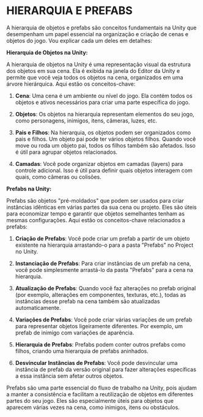 # HIERARQUIA E PREFABS
A hierarquia de objetos e prefabs são conceitos fundamentais na Unity que desempenham um papel essencial na organização e criação de cenas e objetos do jogo. Vou explicar cada um deles em detalhes:

**Hierarquia de Objetos na Unity:**

A hierarquia de objetos na Unity é uma representação visual da estrutura dos objetos em sua cena. Ela é exibida na janela do Editor da Unity e permite que você veja todos os objetos na cena, organizados em uma árvore hierárquica. Aqui estão os conceitos-chave:

1. **Cena**: Uma cena é um ambiente ou nível do jogo. Ela contém todos os objetos e ativos necessários para criar uma parte específica do jogo.

2. **Objetos**: Os objetos na hierarquia representam elementos do seu jogo, como personagens, inimigos, itens, câmeras, luzes, etc.

3. **Pais e Filhos**: Na hierarquia, os objetos podem ser organizados como pais e filhos. Um objeto pai pode ter vários objetos filhos. Quando você move ou roda um objeto pai, todos os filhos também são afetados. Isso é útil para agrupar objetos relacionados.

4. **Camadas**: Você pode organizar objetos em camadas (layers) para controle adicional. Isso é útil para definir quais objetos interagem com quais, como câmeras ou colisões.

**Prefabs na Unity:**

Prefabs são objetos "pré-moldados" que podem ser usados para criar instâncias idênticas em várias partes da sua cena ou projeto. Eles são úteis para economizar tempo e garantir que objetos semelhantes tenham as mesmas configurações. Aqui estão os conceitos-chave relacionados a prefabs:

1. **Criação de Prefabs**: Você pode criar um prefab a partir de um objeto existente na hierarquia arrastando-o para a pasta "Prefabs" no Project no Unity.

2. **Instanciação de Prefabs**: Para criar instâncias de um prefab na cena, você pode simplesmente arrastá-lo da pasta "Prefabs" para a cena na hierarquia.

3. **Atualização de Prefabs**: Quando você faz alterações no prefab original (por exemplo, alterações em componentes, texturas, etc.), todas as instâncias desse prefab na cena também são atualizadas automaticamente.

4. **Variações de Prefabs**: Você pode criar várias variações de um prefab para representar objetos ligeiramente diferentes. Por exemplo, um prefab de inimigo com variações de aparência.

5. **Hierarquia de Prefabs**: Prefabs podem conter outros prefabs como filhos, criando uma hierarquia de prefabs aninhados.

6. **Desvincular Instâncias de Prefabs**: Você pode desvincular uma instância de prefab da versão original para fazer alterações específicas a essa instância sem afetar outros objetos.

Prefabs são uma parte essencial do fluxo de trabalho na Unity, pois ajudam a manter a consistência e facilitam a reutilização de objetos em diferentes partes do seu jogo. Eles são especialmente úteis para objetos que aparecem várias vezes na cena, como inimigos, itens ou obstáculos.